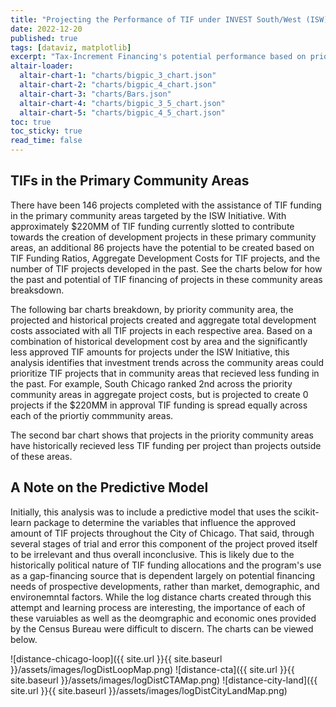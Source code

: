 ```yaml
---
title: "Projecting the Performance of TIF under INVEST South/West (ISW)"
date: 2022-12-20
published: true
tags: [dataviz, matplotlib]
excerpt: "Tax-Increment Financing's potential performance based on prior TIF funded projects in the INVEST South/West Initiative's Primary Community Areas."
altair-loader:
  altair-chart-1: "charts/bigpic_3_chart.json"
  altair-chart-2: "charts/bigpic_4_chart.json"
  altair-chart-3: "charts/Bars.json"
  altair-chart-4: "charts/bigpic_3_5_chart.json"
  altair-chart-5: "charts/bigpic_4_5_chart.json"
toc: true
toc_sticky: true
read_time: false
---
```


## TIFs in the Primary Community Areas

There have been 146 projects completed with the assistance of TIF funding in the primary community areas targeted by the ISW Initiative. With approximately $220MM of TIF funding currently slotted to contribute towards the creation of development projects in these primary community areas, an additional 86 projects have the potential to be created based on TIF Funding Ratios, Aggregate Development Costs for TIF projects, and the number of TIF projects developed in the past. See the charts below for how the past and potential of TIF financing of projects in these community areas breaksdown. 

<div id="altair-chart-3"></div>

The following bar charts breakdown, by priority community area, the projected and historical projects created and aggregate total development costs associated with all TIF projects in each respective area. Based on a combination of historical development cost by area and the significantly less approved TIF amounts for projects under the ISW Initiative, this analysis identifies that investment trends across the community areas could prioritize TIF projects that in community areas that recieved less funding in the past. For example, South Chicago ranked 2nd across the priority community areas in aggregate project costs, but is projected to create 0 projects if the $220MM in approval TIF funding is spread equally across each of the priortiy commmunity areas.

<div id="altair-chart-1"></div>
<div id="altair-chart-4"></div>


<div id="altair-chart-2"></div>
<div id="altair-chart-5"></div>

The second bar chart shows that projects in the priority community areas have historically recieved less TIF funding per project than projects outside of these areas.

## A Note on the Predictive Model

Initially, this analysis was to include a predictive model that uses the scikit-learn package to determine the variables that influence the approved amount of TIF projects throughout the City of Chicago. That said, through several stages of trial and error this component of the project proved itself to be irrelevant and thus overall inconclusive. This is likely due to the historically political nature of TIF funding allocations and the program's use as a gap-financing source that is dependent largely on potential financing needs of prospective developments, rather than market, demographic, and environemntal factors. While the log distance charts created through this attempt and learning process are interesting, the importance of each of these varuiables as well as the deomgraphic and economic ones provided by the Census Bureau were difficult to discern. The charts can be viewed below.

![distance-chicago-loop]({{ site.url }}{{ site.baseurl }}/assets/images/logDistLoopMap.png)
![distance-cta]({{ site.url }}{{ site.baseurl }}/assets/images/logDistCTAMap.png)
![distance-city-land]({{ site.url }}{{ site.baseurl }}/assets/images/logDistCityLandMap.png)



